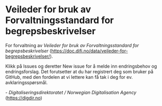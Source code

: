 # Veileder for bruk av Forvaltningsstandard for begrepsbeskrivelser

For forvaltning av _Veileder for bruk av Forvaltningsstandard for begrepsbeskrivelser_ (https://doc.difi.no/data/veileder-for-begrepsbeskrivelser/).

Klikk på Issues og deretter New issue for å melde inn endringsbehov og endringsforslag. Det forutsetter at du har registrert deg som bruker på GitHub, med den fordelen at vi lettere kan få tak i deg for ev. avklaringsspørsmål. 

\- _Digitaliseringsdirektoratet / Norwegian Digitalisation Agency_ (https://digdir.no)
